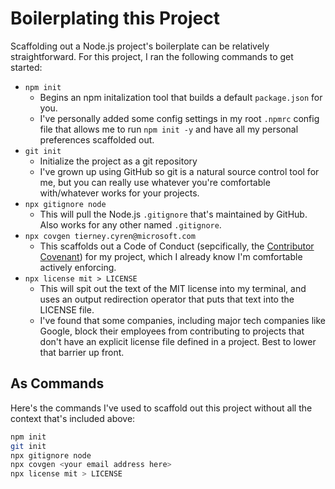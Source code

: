# Boilerplating this Project

Scaffolding out a Node.js project's boilerplate can be relatively straightforward. For this project, I ran the following commands to get started:

- `npm init`
  - Begins an npm initalization tool that builds a default `package.json` for you.
  - I've personally added some config settings in my root `.npmrc` config file that allows me to run `npm init -y` and have all my personal preferences scaffolded out.
- `git init`
  - Initialize the project as a git repository
  - I've grown up using GitHub so git is a natural source control tool for me, but you can really use whatever you're comfortable with/whatever works for your projects.
- `npx gitignore node`
  - This will pull the Node.js `.gitignore` that's maintained by GitHub. Also works for any other named `.gitignore`.
- `npx covgen tierney.cyren@microsoft.com`
  - This scaffolds out a Code of Conduct (sepcifically, the [Contributor Covenant](https://www.contributor-covenant.org/)) for my project, which I already know I'm comfortable actively enforcing.
- `npx license mit > LICENSE`
  - This will spit out the text of the MIT license into my terminal, and uses an output redirection operator that puts that text into the LICENSE file.
  - I've found that some companies, including major tech companies like Google, block their employees from contributing to projects that don't have an explicit license file defined in a project. Best to lower that barrier up front.

## As Commands

Here's the commands I've used to scaffold out this project without all the context that's included above:

```bash
npm init
git init
npx gitignore node
npx covgen <your email address here>
npx license mit > LICENSE
```
